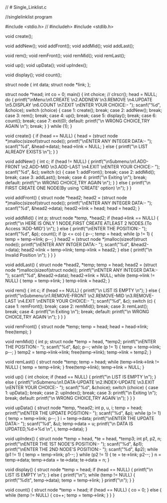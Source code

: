// # Single_Linklist.c

//singlelinklist program

#include <stdio.h>
// #include<conio>h>
#include <stdlib.h>

void create();

void addNew();
void addFront();
void addMid();
void addLast();

void rem();
void remFront();
void remMid();
void remLast();

void up();
void upData();
void upIndex();

void display();
void count();

struct node
{
	int data;
	struct node *link;
};

struct node *head;
int co = 0;
main()
{
	int choice;
	// clrscr();
	head = NULL;
	do
	{
		printf("\nMenu:\n1.CREATE \n2.ADDNEW \n3.REMOVE \n4.UPDATE \n5.DISPLAY \n6.COUNT \n7.EXIT \nENTER YOUR CHOICE:- ");
		scanf("%d", &choice);
		switch (choice)
		{
		case 1:
			create();
			break;
		case 2:
			addNew();
			break;
		case 3:
			rem();
			break;
		case 4:
			up();
			break;
		case 5:
			display();
			break;
		case 6:
			count();
			break;
		case 7:
			exit(0);
		default:
			printf("\n WRONG CHOICE,TRY AGAIN \n");
			break;
		}
	} while (1);
}

void create()
{
	if (head == NULL)
	{
		head = (struct node *)malloc(sizeof(struct node));
		printf("\nENTER ANY INTEGER DATA:- ");
		scanf("%d", &head->data);
		head->link = NULL;
	}
	else
	{
		printf("\n LIST ALREADY EXISTS \n");
	}
}

void addNew()
{
	int c;
	if (head != NULL)
	{
		printf("\nSubmenu:\n1.ADD-FRONT \n2.ADD-MID \n3.ADD-LAST \n4.EXIT \nENTER YOUR CHOICE:- ");
		scanf("%d", &c);
		switch (c)
		{
		case 1:
			addFront();
			break;
		case 2:
			addMid();
			break;
		case 3:
			addLast();
			break;
		case 4:
			printf("\n Exiting \n");
			break;
		default:
			printf("\n WRONG CHOICE,TRY AGAIN \n");
		}
	}
	else
	{
		printf("\n FIRST CREATE ONE NODE(By using 'CREATE' option) \n");
	}
}

void addFront()
{
	struct node *head2;
	head2 = (struct node *)malloc(sizeof(struct node));
	printf("\nENTER ANY INTEGER DATA:- ");
	scanf("%d", &head2->data);
	head2->link = head;
	head = head2;
}

void addMid()
{
	int p;
	struct node *temp, *head2;
	if (head->link == NULL)
	{
		printf("\n HERE IS ONLY 1 NODE,FIRST CREATE ATLEAST 2 NODES.{To Access 'ADD-MID'} \n");
	}
	else
	{
		printf("\nENTER THE POSITION:- ");
		scanf("%d", &p);
		count();
		if (p <= co)
		{
			p--;
			temp = head;
			while (p != 1)
			{
				temp = temp->link;
				p--;
			}
			head2 = (struct node *)malloc(sizeof(struct node));
			printf("\nENTER ANY INTGER DATA:- ");
			scanf("%d", &head2->data);
			head2->link = temp->link;
			temp->link = head2;
		}
		else
		{
			printf("\n Invalid Position \n");
		}
	}
}

void addLast()
{
	struct node *head2, *temp;
	temp = head;
	head2 = (struct node *)malloc(sizeof(struct node));
	printf("\nENTER ANY INTEGER DATA:- ");
	scanf("%d", &head2->data);
	head2->link = NULL;
	while (temp->link != NULL)
	{
		temp = temp->link;
	}
	temp->link = head2;
}

void rem()
{
	int c;
	if (head == NULL)
	{
		printf("\n LIST IS EMPTY \n");
	}
	else
	{
		printf("\nSubmenu:\n1.REMOVE-FRONT \n2.REMOVE-MID \n3.REMOVE-LAST \n4.EXIT \nENTER YOUR CHOICE:- ");
		scanf("%d", &c);
		switch (c)
		{
		case 1:
			remFront();
			break;
		case 2:
			remMid();
			break;
		case 3:
			remLast();
			break;
		case 4:
			printf("\n Exiting \n");
			break;
		default:
			printf("\n WRONG CHOICE,TRY AGAIN \n");
		}
	}
}

void remFront()
{
	struct node *temp;
	temp = head;
	head = head->link;
	free(temp);
}

void remMid()
{
	int p;
	struct node *temp = head, *temp2;
	printf("\nENTER THE POSITION:- ");
	scanf("%d", &p);
	p--;
	while (p != 1)
	{
		temp = temp->link;
		p--;
	}
	temp2 = temp->link->link;
	free(temp->link);
	temp->link = temp2;
}

void remLast()
{
	struct node *temp;
	temp = head;
	while (temp->link->link != NULL)
	{
		temp = temp->link;
	}
	free(temp->link);
	temp->link = NULL;
}

void up()
{
	int choice;
	if (head == NULL)
	{
		printf("\n LIST IS EMPTY \n");
	}
	else
	{
		printf("\nSubmenu:\n1.DATA-UPDATE \n2.INDEX-UPDATE \n3.EXIT \nENTER YOUR CHOICE:- ");
		scanf("%d", &choice);
		switch (choice)
		{
		case 1:
			upData();
			break;
		case 2:
			upIndex();
			break;
		case 3:
			printf("\n Exiting \n");
			break;
		default:
			printf("\n WRONG CHOICE,TRY AGAIN \n");
		}
	}
}

void upData()
{
	struct node *temp, *head2;
	int p, u, i;
	temp = head;
	printf("\nENTER THE UPDATE POSITION:- ");
	scanf("%d", &p);
	while (p != 1)
	{
		temp = temp->link;
		p--;
	}
	i = temp->data;
	printf("\nENTER THE UPDATE DATA:- ");
	scanf("%d", &u);
	temp->data = u;
	printf("\n DATA IS UPDATED,%d->%d \n", i, temp->data);
}

void upIndex()
{
	struct node *temp = head, *te = head, *temp3;
	int p1, p2, n;
	printf("\nENTER THE 1ST NODE'S POSITION:- ");
	scanf("%d", &p1);
	printf("\nENTER THE 2ND NODE'S POSITION:- ");
	scanf("%d", &p2);
	while (p1 != 1)
	{
		temp = temp->link;
		p1--;
	}
	while (p2 != 1)
	{
		te = te->link;
		p2--;
	}
	n = temp->data;
	temp->data = te->data;
	te->data = n;
}

void display()
{
	struct node *temp = head;
	if (head == NULL)
	{
		printf("\n LIST IS EMPTY \n");
	}
	else
	{
		printf("\n");
		while (temp != NULL)
		{
			printf("%d\t", temp->data);
			temp = temp->link;
		}
		printf("\n");
	}
}

void count()
{
	struct node *temp = head;
	if (head == NULL)
	{
		co = 0;
	}
	else
	{
		while (temp != NULL)
		{
			co++;
			temp = temp->link;
		}
	}
}

